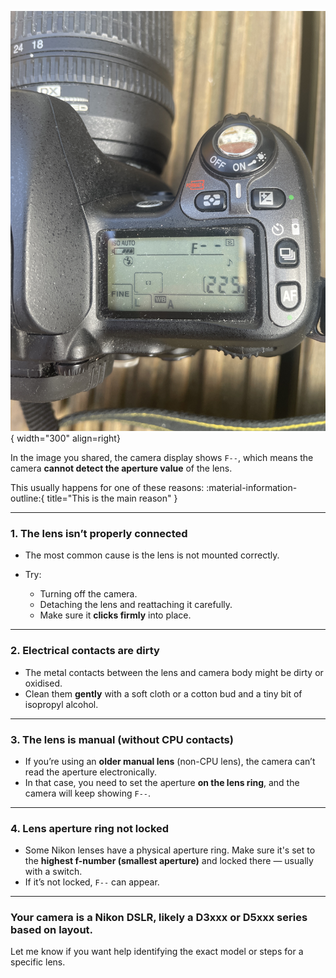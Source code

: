 
![d-80-nikon.jpeg](img/d-80-nikon.jpeg){ width="300" align=right}


In the image you shared, the camera display shows `F--`, which means the camera **cannot detect the aperture value** of the lens.

This usually happens for one of these reasons:
:material-information-outline:{ title="This is the main reason" }

---

### **1. The lens isn’t properly connected**

* The most common cause is the lens is not mounted correctly.
* Try:

    * Turning off the camera.
    * Detaching the lens and reattaching it carefully.
    * Make sure it **clicks firmly** into place.

---

### **2. Electrical contacts are dirty**

* The metal contacts between the lens and camera body might be dirty or oxidised.
* Clean them **gently** with a soft cloth or a cotton bud and a tiny bit of isopropyl alcohol.

---

### **3. The lens is manual (without CPU contacts)**

* If you’re using an **older manual lens** (non-CPU lens), the camera can’t read the aperture electronically.
* In that case, you need to set the aperture **on the lens ring**, and the camera will keep showing `F--`.

---

### **4. Lens aperture ring not locked**

* Some Nikon lenses have a physical aperture ring. Make sure it's set to the **highest f-number (smallest aperture)** and locked there — usually with a switch.
* If it’s not locked, `F--` can appear.

---

### Your camera is a **Nikon DSLR**, likely a **D3xxx or D5xxx series** based on layout.

Let me know if you want help identifying the exact model or steps for a specific lens.
